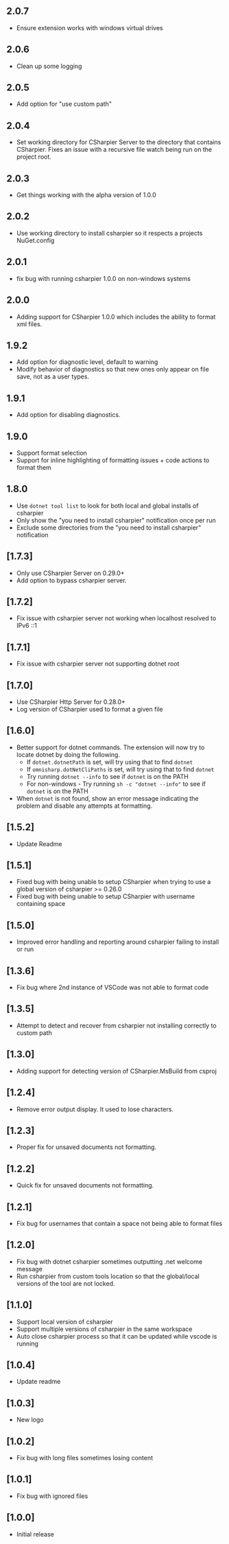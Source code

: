 ## 2.0.7
- Ensure extension works with windows virtual drives

## 2.0.6
- Clean up some logging

## 2.0.5
- Add option for "use custom path"

## 2.0.4
- Set working directory for CSharpier Server to the directory that contains CSharpier. Fixes an issue with a recursive file watch being run on the project root.

## 2.0.3
- Get things working with the alpha version of 1.0.0

## 2.0.2
- Use working directory to install csharpier so it respects a projects NuGet.config

## 2.0.1
- fix bug with running csharpier 1.0.0 on non-windows systems

## 2.0.0
- Adding support for CSharpier 1.0.0 which includes the ability to format xml files.

## 1.9.2
- Add option for diagnostic level, default to warning
- Modify behavior of diagnostics so that new ones only appear on file save, not as a user types.

## 1.9.1
- Add option for disabling diagnostics.

## 1.9.0
- Support format selection
- Support for inline highlighting of formatting issues + code actions to format them

## 1.8.0
- Use `dotnet tool list` to look for both local and global installs of csharpier
- Only show the "you need to install csharpier" notification once per run
- Exclude some directories from the "you need to install csharpier" notification

## [1.7.3]
- Only use CSharpier Server on 0.29.0+
- Add option to bypass csharpier server.

## [1.7.2]
- Fix issue with csharpier server not working when localhost resolved to IPv6 ::1

## [1.7.1]
- Fix issue with csharpier server not supporting dotnet root

## [1.7.0]
- Use CSharpier Http Server for 0.28.0+
- Log version of CSharpier used to format a given file

## [1.6.0]
- Better support for dotnet commands. The extension will now try to locate dotnet by doing the following.
  - If `dotnet.dotnetPath` is set, will try using that to find `dotnet`
  - If `omnisharp.dotNetCliPaths` is set, will try using that to find `dotnet`
  - Try running `dotnet --info` to see if `dotnet` is on the PATH
  - For non-windows - Try running `sh -c "dotnet --info"` to see if `dotnet` is on the PATH
- When `dotnet` is not found, show an error message indicating the problem and disable any attempts at formatting.

## [1.5.2]
- Update Readme

## [1.5.1]
- Fixed bug with being unable to setup CSharpier when trying to use a global version of csharpier >= 0.26.0
- Fixed bug with being unable to setup CSharpier with username containing space

## [1.5.0]
- Improved error handling and reporting around csharpier failing to install or run

## [1.3.6]
- Fix bug where 2nd instance of VSCode was not able to format code

## [1.3.5]
- Attempt to detect and recover from csharpier not installing correctly to custom path

## [1.3.0]
- Adding support for detecting version of CSharpier.MsBuild from csproj

## [1.2.4]
- Remove error output display. It used to lose characters.

## [1.2.3]
- Proper fix for unsaved documents not formatting.

## [1.2.2]
- Quick fix for unsaved documents not formatting.

## [1.2.1]
- Fix bug for usernames that contain a space not being able to format files

## [1.2.0]
- Fix bug with dotnet csharpier sometimes outputting .net welcome message
- Run csharpier from custom tools location so that the global/local versions of the tool are not locked.

## [1.1.0]

- Support local version of csharpier
- Support multiple versions of csharpier in the same workspace
- Auto close csharpier process so that it can be updated while vscode is running

## [1.0.4]

- Update readme

## [1.0.3]

- New logo

## [1.0.2]

- Fix bug with long files sometimes losing content

## [1.0.1]

- Fix bug with ignored files

## [1.0.0]

- Initial release
